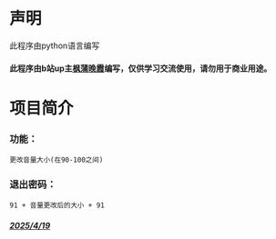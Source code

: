 # 声明
此程序由python语言编写

#### 此程序由b站up主[枫蒲晚霞](https://space.bilibili.com/3546583220095264?spm_id_from=333.1007.0.0)编写，仅供学习交流使用，请勿用于商业用途。

# 项目简介

### 功能：
    更改音量大小(在90-100之间)

### 退出密码：
    91 + 音量更改后的大小 + 91

#### [*2025/4/19*]()
